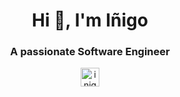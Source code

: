 
<h1 align="center">Hi 👋,   I'm Iñigo</h1>
<h3 align="center">A passionate Software Engineer</h3>

<p align="center">
<a href="https://linkedin.com/in/inigoreiriz" target="blank"><img align="center" 
src="https://cdn.jsdelivr.net/npm/simple-icons@3.0.1/icons/linkedin.svg" alt="inigoreiriz" height="30" width="30" /></a>
</p>
